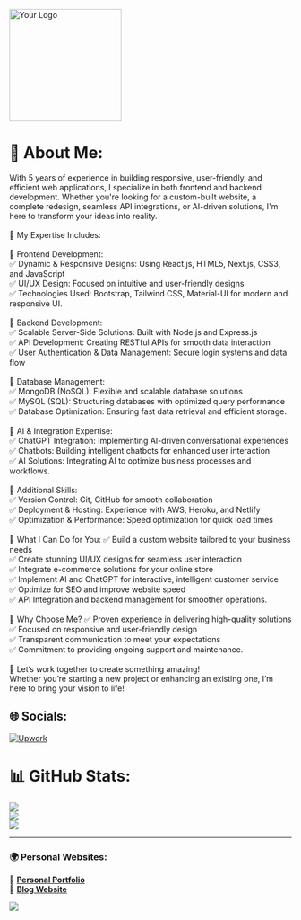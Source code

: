 <p align="left">
  <img src="https://drive.google.com/uc?export=view&id=1_sOm-Fh1OehxSnEXaNRpS-TZkS0gyu0e" alt="Your Logo" width="200">
</p>

# 💫 About Me:
With 5 years of experience in building responsive, user-friendly, and efficient web applications, I specialize in both frontend and backend development. Whether you're looking for a custom-built website, a complete redesign, seamless API integrations, or AI-driven solutions, I'm here to transform your ideas into reality.<br><br>🔧 My Expertise Includes:<br><br>🔹 Frontend Development:<br>✅ Dynamic & Responsive Designs: Using React.js, HTML5, Next.js, CSS3, and JavaScript<br>✅ UI/UX Design: Focused on intuitive and user-friendly designs<br>✅ Technologies Used: Bootstrap, Tailwind CSS, Material-UI for modern and responsive UI.<br><br>🔸 Backend Development:<br>✅ Scalable Server-Side Solutions: Built with Node.js and Express.js<br>✅ API Development: Creating RESTful APIs for smooth data interaction<br>✅ User Authentication & Data Management: Secure login systems and data flow<br><br>🔹 Database Management:<br>✅ MongoDB (NoSQL): Flexible and scalable database solutions<br>✅ MySQL (SQL): Structuring databases with optimized query performance<br>✅ Database Optimization: Ensuring fast data retrieval and efficient storage.<br><br>🔸 AI & Integration Expertise:<br>✅ ChatGPT Integration: Implementing AI-driven conversational experiences<br>✅ Chatbots: Building intelligent chatbots for enhanced user interaction<br>✅ AI Solutions: Integrating AI to optimize business processes and workflows.<br><br>🔹 Additional Skills:<br>✅ Version Control: Git, GitHub for smooth collaboration<br>✅ Deployment & Hosting: Experience with AWS, Heroku, and Netlify<br>✅ Optimization & Performance: Speed optimization for quick load times<br><br>🚀 What I Can Do for You: ✅ Build a custom website tailored to your business needs<br>✅ Create stunning UI/UX designs for seamless user interaction<br>✅ Integrate e-commerce solutions for your online store<br>✅ Implement AI and ChatGPT for interactive, intelligent customer service<br>✅ Optimize for SEO and improve website speed<br>✅ API Integration and backend management for smoother operations.<br><br>🌟 Why Choose Me? ✅ Proven experience in delivering high-quality solutions<br>✅ Focused on responsive and user-friendly design<br>✅ Transparent communication to meet your expectations<br>✅ Commitment to providing ongoing support and maintenance.<br><br>📩 Let’s work together to create something amazing!<br>Whether you’re starting a new project or enhancing an existing one, I’m here to bring your vision to life!


## 🌐 Socials:
[![Upwork](https://img.shields.io/badge/Upwork-6FDA44?style=for-the-badge&logo=Upwork&logoColor=white)](https://www.upwork.com/freelancers/simarjeetk)

# 📊 GitHub Stats:
![](https://github-readme-stats.vercel.app/api?username=SandeepVerma334&theme=dark&hide_border=false&include_all_commits=true&count_private=true)<br/>
![](https://github-readme-streak-stats.herokuapp.com/?user=SandeepVerma334&theme=dark&hide_border=false)<br/>
![](https://github-readme-stats.vercel.app/api/top-langs/?username=SandeepVerma334&theme=dark&hide_border=false&include_all_commits=true&count_private=true&layout=compact)


---

### 🌍 Personal Websites:
🔗 **[Personal Portfolio](https://devdot.technologyhub.blog/)**  
🔗 **[Blog Website](https://technologyhub.blog/)**

[![](https://visitcount.itsvg.in/api?id=SandeepVerma334&icon=0&color=0)](https://visitcount.itsvg.in)

<!-- Proudly created with GPRM ( https://gprm.itsvg.in ) -->

